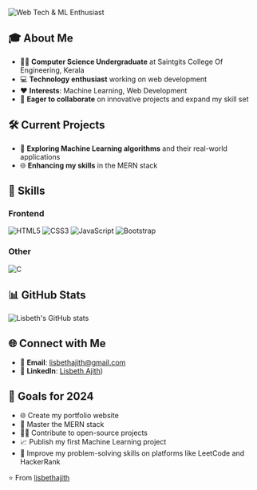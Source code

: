 

![Web Tech & ML Enthusiast](https://img.shields.io/badge/Web%20Tech%20%26%20ML%20Enthusiast-brightgreen?style=for-the-badge)





## 🎓 About Me
- 👨‍🎓 **Computer Science Undergraduate** at Saintgits College Of Engineering, Kerala
- 💻 **Technology enthusiast** working on web development
- ❤️ **Interests**: Machine Learning, Web Development
- 🚀 **Eager to collaborate** on innovative projects and expand my skill set

## 🛠️ Current Projects
- 🤖 **Exploring Machine Learning algorithms** and their real-world applications
- 🌐 **Enhancing my skills** in the MERN stack

## 💼 Skills 

### Frontend
![HTML5](https://img.shields.io/badge/HTML5-E34F26?style=for-the-badge&logo=html5&logoColor=white)
![CSS3](https://img.shields.io/badge/CSS3-1572B6?style=for-the-badge&logo=css3&logoColor=white)
![JavaScript](https://img.shields.io/badge/JavaScript-F7DF1E?style=for-the-badge&logo=javascript&logoColor=black)
![Bootstrap](https://img.shields.io/badge/Bootstrap-7952B3?style=for-the-badge&logo=bootstrap&logoColor=white)

### Other
![C](https://img.shields.io/badge/C-A8B9CC?style=for-the-badge&logo=c&logoColor=white)

## 📊 GitHub Stats
![Lisbeth's GitHub stats](https://github-readme-stats.vercel.app/api?username=lisbethajith&show_icons=true&theme=radical)

## 🌐 Connect with Me
- 📧 **Email**: [lisbethajith@gmail.com](mailto:lisbethajith@gmail.com)
- 💼 **LinkedIn**: [Lisbeth Ajith](https://www.linkedin.com/in/lisbeth-ajith-ab3445228))

## 🎯 Goals for 2024
- 🌐 Create my portfolio website
- 🌱 Master the MERN stack
- 👨‍💻 Contribute to open-source projects
- 📈 Publish my first Machine Learning project
- 🧠 Improve my problem-solving skills on platforms like LeetCode and HackerRank

⭐️ From [lisbethajith](https://github.com/lisbethajith)
